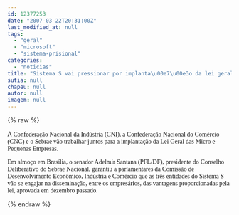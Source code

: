 ```yaml
---
id: 12377253
date: "2007-03-22T20:31:00Z"
last_modified_at: null
tags:
  - "geral"
  - "microsoft"
  - "sistema-prisional"
categories:
  - "noticias"
title: "Sistema S vai pressionar por implanta\u00e7\u00e3o da lei geral das micros"
sutia: null
chapeu: null
autor: null
imagem: null
---
```

{% raw %}
<p><P>A<FONT face=Verdana> Confederação Nacional da Indústria (CNI), a Confederação Nacional do Comércio (CNC) e o Sebrae vão trabalhar juntos para a implantação da Lei Geral das Micro e Pequenas Empresas. </FONT></P></p>
<p><P><FONT face=Verdana>Em almoço em Brasília, o senador Adelmir Santana (PFL/DF), presidente do Conselho Deliberativo do Sebrae Nacional, garantiu a parlamentares da Comissão de Desenvolvimento Econômico, Indústria e Comércio que as três entidades do Sistema S vão se engajar na disseminação, entre os empresários, das vantagens proporcionadas pela lei, aprovada em dezembro passado.</FONT></P> </p>
{% endraw %}